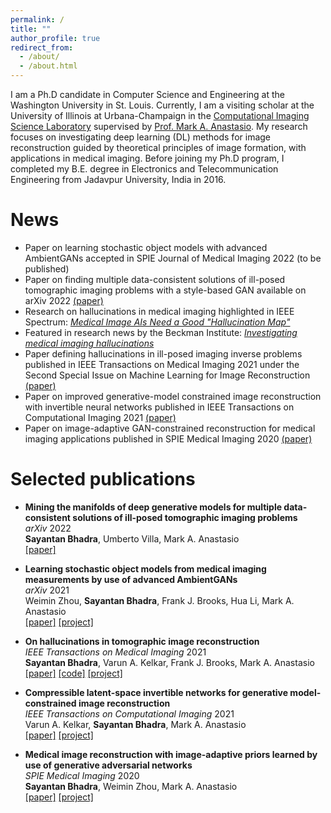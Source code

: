 ```yaml
---
permalink: /
title: ""
author_profile: true
redirect_from: 
  - /about/
  - /about.html
---
```


I am a Ph.D candidate in Computer Science and Engineering at the Washington University in St. Louis. Currently, I am a visiting scholar at the University of Illinois at Urbana-Champaign in the [Computational Imaging Science Laboratory](https://anastasio.bioengineering.illinois.edu/) supervised by [Prof. Mark A. Anastasio](https://bioengineering.illinois.edu/people/maa). My research focuses on investigating deep learning (DL) methods for image reconstruction guided by theoretical principles of image formation, with applications in medical imaging. Before joining my Ph.D program, I completed my B.E. degree in Electronics and Telecommunication Engineering from Jadavpur University, India in 2016. 

News
======
* Paper on learning stochastic object models with advanced AmbientGANs accepted in SPIE Journal of Medical Imaging 2022 (to be published)
* Paper on finding multiple data-consistent solutions of ill-posed tomographic imaging problems with a style-based GAN available on arXiv 2022 [(paper)](http://arxiv.org/abs/2202.05311)
* Research on hallucinations in medical imaging highlighted in IEEE Spectrum: [*Medical Image AIs Need a Good "Hallucination Map"*](https://spectrum.ieee.org/ai-medical-imaging-false-structures)
* Featured in research news by the Beckman Institute: [*Investigating medical imaging hallucinations*](https://beckman.illinois.edu/about/news/article/2022/01/07/investigating-medical-imaging-hallucinations)
* Paper defining hallucinations in ill-posed imaging inverse problems published in IEEE Transactions on Medical Imaging 2021 under the Second Special Issue on Machine Learning for Image Reconstruction [(paper)](https://ieeexplore.ieee.org/document/9424044)
* Paper on improved generative-model constrained image reconstruction with invertible neural networks published in IEEE Transactions on Computational Imaging 2021 [(paper)](https://ieeexplore.ieee.org/document/9318016)
* Paper on image-adaptive GAN-constrained reconstruction for medical imaging applications published in SPIE Medical Imaging 2020 [(paper)](https://arxiv.org/pdf/2001.10830.pdf)

Selected publications
======

- **Mining the manifolds of deep generative models for multiple data-consistent solutions of ill-posed tomographic imaging problems**<br/>
    *arXiv* 2022<br/>
    **Sayantan Bhadra**, Umberto Villa, Mark A. Anastasio<br/>
    [[paper]](https://arxiv.org/pdf/2202.05311.pdf)

- **Learning stochastic object models from medical imaging measurements by use of advanced AmbientGANs**<br/>
    *arXiv* 2021<br/>
    Weimin Zhou, **Sayantan Bhadra**, Frank J. Brooks, Hua Li, Mark A. Anastasio<br/>
    [[paper]](https://arxiv.org/pdf/2202.05311.pdf) [[project]](https://anastasio.bioengineering.illinois.edu/research/machine-learning-based-numerical-observers/assessment-of-imaging-systems-image-reconstruction/)

- **On hallucinations in tomographic image reconstruction**<br/>
    *IEEE Transactions on Medical Imaging* 2021<br/>
    **Sayantan Bhadra**, Varun A. Kelkar, Frank J. Brooks, Mark A. Anastasio<br/>
    [[paper]](https://ieeexplore.ieee.org/stamp/stamp.jsp?tp=&arnumber=9424044) [[code]](https://github.com/comp-imaging-sci/hallucinations-tomo-recon) [[project]](https://anastasio.bioengineering.illinois.edu/research/comp-imag-learn/hallucinations-recon/)

- **Compressible latent-space invertible networks for generative model-constrained image reconstruction**<br/>
    *IEEE Transactions on Computational Imaging* 2021<br/>
    Varun A. Kelkar, **Sayantan Bhadra**, Mark A. Anastasio<br/>
    [[paper]](https://arxiv.org/pdf/2007.02462.pdf) [[project]](https://anastasio.bioengineering.illinois.edu/research/comp-imag-learn/csgm/)

- **Medical image reconstruction with image-adaptive priors learned by use of generative adversarial networks**<br/>
    *SPIE Medical Imaging* 2020<br/>
    **Sayantan Bhadra**, Weimin Zhou, Mark A. Anastasio<br/>
    [[paper]](https://arxiv.org/pdf/2001.10830.pdf) [[project]](https://anastasio.bioengineering.illinois.edu/research/comp-imag-learn/csgm/)





